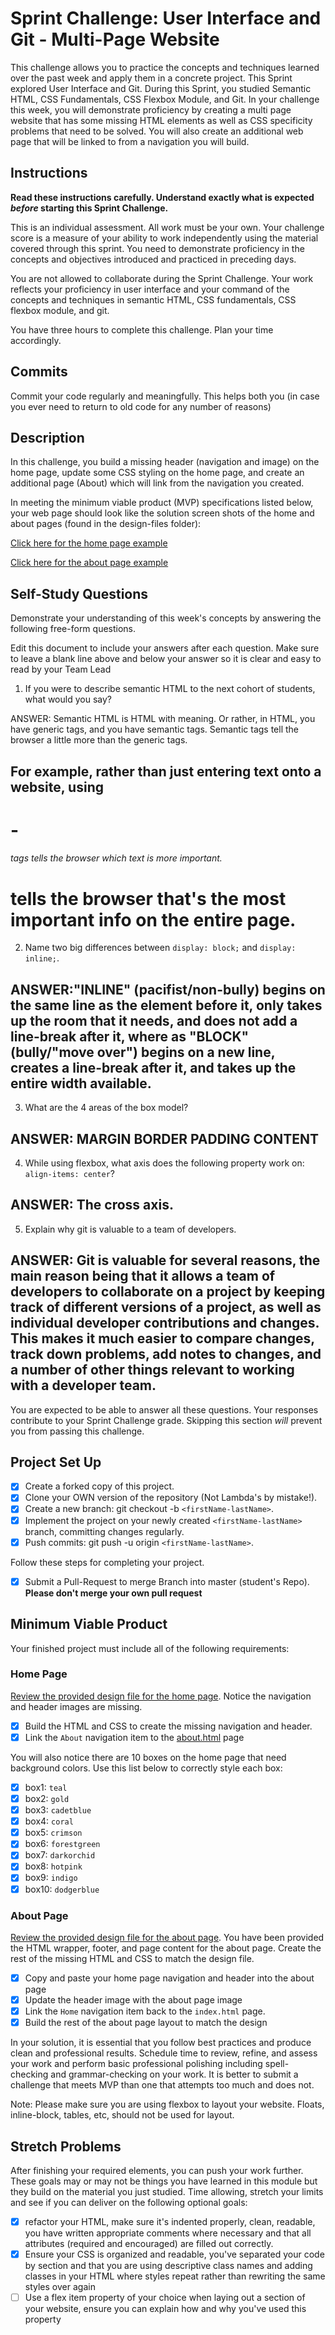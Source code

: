 # Sprint Challenge: User Interface and Git - Multi-Page Website

This challenge allows you to practice the concepts and techniques learned over the past week and apply them in a concrete project. This Sprint explored User Interface and Git. During this Sprint, you studied Semantic HTML, CSS Fundamentals, CSS Flexbox Module, and Git. In your challenge this week, you will demonstrate proficiency by creating a multi page website that has some missing HTML elements as well as CSS specificity problems that need to be solved.  You will also create an additional web page that will be linked to from a navigation you will build.

## Instructions

**Read these instructions carefully. Understand exactly what is expected _before_ starting this Sprint Challenge.**

This is an individual assessment. All work must be your own. Your challenge score is a measure of your ability to work independently using the material covered through this sprint. You need to demonstrate proficiency in the concepts and objectives introduced and practiced in preceding days.

You are not allowed to collaborate during the Sprint Challenge. Your work reflects your proficiency in user interface and your command of the concepts and techniques in semantic HTML, CSS fundamentals, CSS flexbox module, and git.

You have three hours to complete this challenge. Plan your time accordingly.

## Commits

Commit your code regularly and meaningfully. This helps both you (in case you ever need to return to old code for any number of reasons)

## Description

In this challenge, you build a missing header (navigation and image) on the home page, update some CSS styling on the home page, and create an additional page (About) which will link from the navigation you created.

In meeting the minimum viable product (MVP) specifications listed below, your web page should look like the solution screen shots of the home and about pages (found in the design-files folder):

[Click here for the home page example](https://tk-assets.lambdaschool.com/39a49225-8ac9-43da-aa90-514fd60ae99a_sprint-challenge-ui-home-example.png)

[Click here for the about page example](https://tk-assets.lambdaschool.com/ede1bb1a-63ff-4801-8c02-3efa2f603190_sprint-challenge-ui-about-example.png)

## Self-Study Questions

Demonstrate your understanding of this week's concepts by answering the following free-form questions.

Edit this document to include your answers after each question. Make sure to leave a blank line above and below your answer so it is clear and easy to read by your Team Lead

1. If you were to describe semantic HTML to the next cohort of students, what would you say?

ANSWER: Semantic HTML is HTML with meaning.  Or rather, in HTML, you have generic tags, and you have semantic tags. Semantic tags tell the browser a little more than the generic tags.

For example, rather than just entering text onto a website, using <h1>-<h6> tags tells the browser which text is more important.  <h1> tells the browser that's the most important info on the entire page. 
--------------

2. Name two big differences between ```display: block;``` and ```display: inline;```.

ANSWER:"INLINE" (pacifist/non-bully) begins on the same line as the element before it, only takes up the room that it needs, and does not add a line-break after it, where as "BLOCK" (bully/"move over") begins on a new line, creates a line-break after it, and takes up the entire width available.
--------------

3. What are the 4 areas of the box model?

ANSWER:
MARGIN
    BORDER
        PADDING
            CONTENT
--------------

4. While using flexbox, what axis does the following property work on: ```align-items: center```?

ANSWER:
The cross axis.
--------------

5. Explain why git is valuable to a team of developers.

ANSWER:
Git is valuable for several reasons, the main reason being that it allows a team of developers to collaborate on a project by keeping track of different versions of a project, as well as individual developer contributions and changes.  This makes it much easier to compare changes, track down problems, add notes to changes, and a number of other things relevant to working with a developer team.
--------------

You are expected to be able to answer all these questions. Your responses contribute to your Sprint Challenge grade. Skipping this section *will* prevent you from passing this challenge.

## Project Set Up

- [X] Create a forked copy of this project.
- [X] Clone your OWN version of the repository (Not Lambda's by mistake!).
- [X] Create a new branch: git checkout -b `<firstName-lastName>`.
- [X] Implement the project on your newly created `<firstName-lastName>` branch, committing changes regularly.
- [X] Push commits: git push -u origin `<firstName-lastName>`.
 
Follow these steps for completing your project.

- [X] Submit a Pull-Request to merge <firstName-lastName> Branch into master (student's  Repo). **Please don't merge your own pull request**



## Minimum Viable Product

Your finished project must include all of the following requirements:

### Home Page

[Review the provided design file for the home page](design-files/home.png).  Notice the navigation and header images are missing.

* [X] Build the HTML and CSS to create the missing navigation and header.
* [X] Link the `About` navigation item to the [about.html](about.html) page

You will also notice there are 10 boxes on the home page that need background colors.  Use this list below to correctly style each box:

* [X] box1: `teal`
* [X] box2: `gold`
* [X] box3: `cadetblue`
* [X] box4: `coral`
* [X] box5: `crimson`
* [X] box6: `forestgreen`
* [X] box7: `darkorchid`
* [X] box8: `hotpink`
* [X] box9: `indigo`
* [X] box10: `dodgerblue`

### About Page

[Review the provided design file for the about page](design-files/about.png). You have been provided the HTML wrapper, footer, and page content for the about page. Create the rest of the missing HTML and CSS to match the design file.

* [X] Copy and paste your home page navigation and header into the about page
* [X] Update the header image with the about page image
* [X] Link the `Home` navigation item back to the `index.html` page.
* [X] Build the rest of the about page layout to match the design

In your solution, it is essential that you follow best practices and produce clean and professional results. Schedule time to review, refine, and assess your work and perform basic professional polishing including spell-checking and grammar-checking on your work. It is better to submit a challenge that meets MVP than one that attempts too much and does not.

Note: Please make sure you are using flexbox to layout your website. Floats, inline-block, tables, etc, should not be used for layout. 

## Stretch Problems

After finishing your required elements, you can push your work further. These goals may or may not be things you have learned in this module but they build on the material you just studied. Time allowing, stretch your limits and see if you can deliver on the following optional goals:

* [X] refactor your HTML, make sure it's indented properly, clean, readable, you have written appropriate comments where necessary and that all attributes (required and encouraged) are filled out correctly.  
* [X] Ensure your CSS is organized and readable, you've separated your code by section and that you are using descriptive class names and adding classes in your HTML where styles repeat rather than rewriting the same styles over again
* [ ] Use a flex item property of your choice when laying out a section of your website, ensure you can explain how and why you've used this property 
